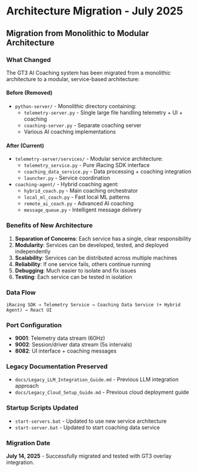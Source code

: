 # Architecture Migration - July 2025

## Migration from Monolithic to Modular Architecture

### What Changed

The GT3 AI Coaching system has been migrated from a monolithic architecture to a modular, service-based architecture:

#### Before (Removed)
- `python-server/` - Monolithic directory containing:
  - `telemetry-server.py` - Single large file handling telemetry + UI + coaching
  - `coaching-server.py` - Separate coaching server
  - Various AI coaching implementations

#### After (Current)
- `telemetry-server/services/` - Modular service architecture:
  - `telemetry_service.py` - Pure iRacing SDK interface
  - `coaching_data_service.py` - Data processing + coaching integration
  - `launcher.py` - Service coordination
- `coaching-agent/` - Hybrid coaching agent:
  - `hybrid_coach.py` - Main coaching orchestrator
  - `local_ml_coach.py` - Fast local ML patterns
  - `remote_ai_coach.py` - Advanced AI coaching
  - `message_queue.py` - Intelligent message delivery

### Benefits of New Architecture

1. **Separation of Concerns**: Each service has a single, clear responsibility
2. **Modularity**: Services can be developed, tested, and deployed independently  
3. **Scalability**: Services can be distributed across multiple machines
4. **Reliability**: If one service fails, others continue running
5. **Debugging**: Much easier to isolate and fix issues
6. **Testing**: Each service can be tested in isolation

### Data Flow

```
iRacing SDK → Telemetry Service → Coaching Data Service (+ Hybrid Agent) → React UI
```

### Port Configuration

- **9001**: Telemetry data stream (60Hz)
- **9002**: Session/driver data stream (5s intervals)  
- **8082**: UI interface + coaching messages

### Legacy Documentation Preserved

- `docs/Legacy_LLM_Integration_Guide.md` - Previous LLM integration approach
- `docs/Legacy_Cloud_Setup_Guide.md` - Previous cloud deployment guide

### Startup Scripts Updated

- `start-servers.bat` - Updated to use new service architecture
- `start-server.bat` - Updated to start coaching data service

### Migration Date

**July 14, 2025** - Successfully migrated and tested with GT3 overlay integration.
